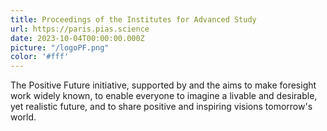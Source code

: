 ```yaml
---
title: Proceedings of the Institutes for Advanced Study
url: https://paris.pias.science
date: 2023-10-04T00:00:00.000Z
picture: "/logoPF.png"
color: '#fff'
---
```

The Positive Future initiative, supported by  and the  aims to make foresight work widely known, to enable everyone to imagine a livable and desirable, yet realistic future, and to share positive and inspiring visions tomorrow's world.
